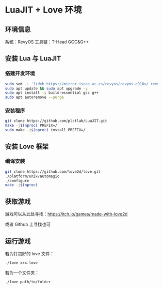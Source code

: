 # LuaJIT + Love 环境

## 环境信息

系统：RevyOS
工具链：T-Head GCC&G++

## 安装 Lua 与 LuaJIT

### 搭建开发环境

```bash
sudo sed -i '1ideb https://mirror.iscas.ac.cn/revyos/revyos-c910v/ revyos-c910v main' /etc/apt/sources.list
sudo apt update && sudo apt upgrade -y
sudo apt install -y build-essential gcc g++
sudo apt autoremove --purge
```

### 安装程序

```bash
git clone https://github.com/plctlab/LuaJIT.git
make -j$(nproc) PREFIX=/
sudo make -j$(nproc) install PREFIX=/
```

## 安装 Love 框架

### 编译安装

```bash
git clone https://github.com/love2d/love.git
./platform/unix/automagic
./configure
make -j$(nproc)
```

## 获取游戏

游戏可以从此处寻找：https://itch.io/games/made-with-love2d

或者 Github 上寻找也可

## 运行游戏

若为打包好的 love 文件：
```bash
./love xxx.love
```

若为一个文件夹：
```bash
./love path/to/folder
```